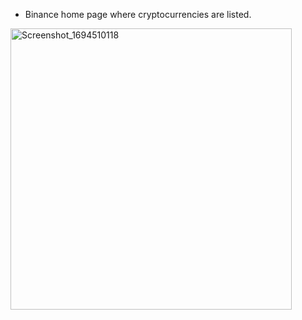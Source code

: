 - Binance home page where cryptocurrencies are listed.

<img src="https://github.com/omersungur/AndroidBootcamp-Techcareer/assets/70448538/57d45753-7aed-4555-95f6-577215ffb17b" alt="Screenshot_1694510118" width="450" height="auto">
